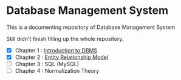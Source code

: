 ﻿# Database Management System
 
This is a documenting repository of Database Management System

Still didn't finish filling up the whole repository.

- [x] Chapter 1 : [Introduction to DBMS](./Content/1-Introduction/introduction.md)
- [x] Chapter 2 : [Entity Relationship Model](./Content/2-Entity-Relationship-Model/EntityRelationshipModel.md)
- [ ] Chapter 3 : SQL (MySQL)
- [ ] Chapter 4 : Normalization Theory
